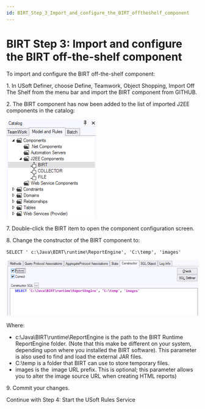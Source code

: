 ```yaml
---
id: BIRT_Step_3_Import_and_configure_the_BIRT_offtheshelf_component
---
```


# BIRT Step 3: Import and configure the BIRT off-the-shelf component

To import and configure the BIRT off-the-shelf component:

1. In USoft Definer, choose Define, Teamwork, Object Shopping, Import Off The Shelf from the menu bar and import the BIRT component from GITHUB.

2. The BIRT component has now been added to the list of imported J2EE components in the catalog:

![](./assets/0f5ead6b-4cd3-4260-ad25-705c38901473.png)

7. Double-click the BIRT item to open the component configuration screen.

8. Change the constructor of the BIRT component to:

```
SELECT ' c:\Java\BIRT\runtime\ReportEngine', 'C:\temp', 'images'
```

![](./assets/fe6cb5f6-7103-497b-afb7-536059e06687.png)

Where:

- c:\\Java\\BIRT\\runtime\\ReportEngine is the path to the BIRT Runtime ReportEngine folder. (Note that this make be different on your system, depending upon where you installed the BIRT software). This parameter is also used to find and load the external JAR files.
- C:\\temp is a folder that BIRT can use to store temporary files.
- images is the  image URL prefix. This is optional; this parameter allows you to alter the image source URL when creating HTML reports)

9. Commit your changes.

Continue with Step 4: Start the USoft Rules Service
